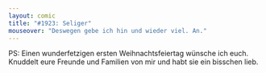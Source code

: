 ```yaml
---
layout: comic
title: "#1923: Seliger"
mouseover: "Deswegen gebe ich hin und wieder viel. An."
---
```


PS:
Einen wunderfetzigen ersten Weihnachtsfeiertag wünsche ich euch. 
Knuddelt eure Freunde und Familien von mir und habt sie ein bisschen lieb.
